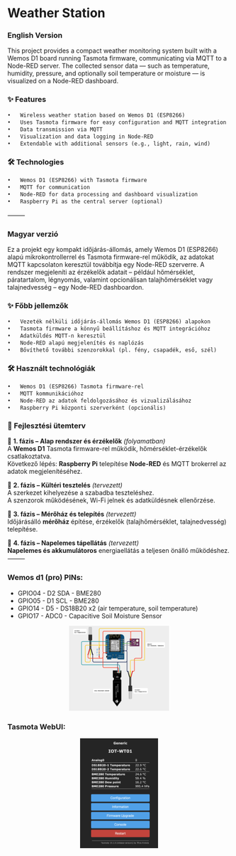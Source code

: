 # Weather Station

### English Version

This project provides a compact weather monitoring system built with a Wemos D1 board running Tasmota firmware, communicating via MQTT to a Node-RED server.
The collected sensor data — such as temperature, humidity, pressure, and optionally soil temperature or moisture — is visualized on a Node-RED dashboard.

### ✨ Features
	•	Wireless weather station based on Wemos D1 (ESP8266)
	•	Uses Tasmota firmware for easy configuration and MQTT integration
	•	Data transmission via MQTT
	•	Visualization and data logging in Node-RED
	•	Extendable with additional sensors (e.g., light, rain, wind)

### 🛠️ Technologies
	•	Wemos D1 (ESP8266) with Tasmota firmware
	•	MQTT for communication
	•	Node-RED for data processing and dashboard visualization
	•	Raspberry Pi as the central server (optional)

⸻

### Magyar verzió

Ez a projekt egy kompakt időjárás-állomás, amely Wemos D1 (ESP8266) alapú mikrokontrollerrel és Tasmota firmware-rel működik, az adatokat MQTT kapcsolaton keresztül továbbítja egy Node-RED szerverre.
A rendszer megjeleníti az érzékelők adatait – például hőmérséklet, páratartalom, légnyomás, valamint opcionálisan talajhőmérséklet vagy talajnedvesség – egy Node-RED dashboardon.

### ✨ Főbb jellemzők
	•	Vezeték nélküli időjárás-állomás Wemos D1 (ESP8266) alapokon
	•	Tasmota firmware a könnyű beállításhoz és MQTT integrációhoz
	•	Adatküldés MQTT-n keresztül
	•	Node-RED alapú megjelenítés és naplózás
	•	Bővíthető további szenzorokkal (pl. fény, csapadék, eső, szél)

### 🛠️ Használt technológiák
	•	Wemos D1 (ESP8266) Tasmota firmware-rel
	•	MQTT kommunikációhoz
	•	Node-RED az adatok feldolgozásához és vizualizálásához
	•	Raspberry Pi központi szerverként (opcionális)

### 📅 Fejlesztési ütemterv

🔹 **1. fázis – Alap rendszer és érzékelők** *(folyamatban)*  
A **Wemos D1** Tasmota firmware-rel működik, hőmérséklet-érzékelők csatlakoztatva.  
Következő lépés: **Raspberry Pi** telepítése **Node-RED** és MQTT brokerrel az adatok megjelenítéséhez.

🔹 **2. fázis – Kültéri tesztelés** *(tervezett)*  
A szerkezet kihelyezése a szabadba teszteléshez.  
A szenzorok működésének, Wi-Fi jelnek és adatküldésnek ellenőrzése.

🔹 **3. fázis – Mérőház és telepítés** *(tervezett)*  
Időjárásálló **mérőház** építése, érzékelők (talajhőmérséklet, talajnedvesség) telepítése.

🔹 **4. fázis – Napelemes tápellátás** *(tervezett)*  
**Napelemes és akkumulátoros** energiaellátás a teljesen önálló működéshez.
⸻

### Wemos d1 (pro) PINs:

- GPIO04 - D2 SDA - BME280
- GPIO05 - D1 SCL - BME280
- GPIO14 - D5     -	DS18B20 x2 (air temperature, soil temperature)
- GPIO17 - ADC0   -	Capacitive Soil Moisture Sensor

<p align="center">
  <img src="screenshots/wemosd1/WeatherStationCircuit.jpg" width="45%">
</p>

### Tasmota WebUI:
<p align="center">
  <img src="screenshots/Tasmota/WebUIstartpage.png" width="35%">
</p>
